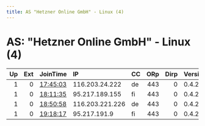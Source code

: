 ```yaml
---
title: AS "Hetzner Online GmbH" - Linux (4)
---
```


# AS: "Hetzner Online GmbH" - Linux (4)

|   Up |   Ext | JoinTime                                                                                            | IP              | CC   |   ORp |   Dirp | Version   | Contact   | Nickname   |   eFamMembers |
|-----:|------:|:----------------------------------------------------------------------------------------------------|:----------------|:-----|------:|-------:|:----------|:----------|:-----------|--------------:|
|    1 |     0 | [17:45:03](https://metrics.torproject.org/rs.html#details/98E793DE91D00D3BA38286D23A45133B24B799CF) | 116.203.24.222  | de   |   443 |      0 | 0.4.2.6   | None      | Unnamed    |             1 |
|    1 |     0 | [18:11:35](https://metrics.torproject.org/rs.html#details/E86458FF3614EDA3BB4DF675DC671C32474DD663) | 95.217.189.155  | fi   |   443 |      0 | 0.4.2.6   | None      | Unnamed    |             1 |
|    1 |     0 | [18:50:58](https://metrics.torproject.org/rs.html#details/FB1FD9615AD351D773AF13B16E530DD41C81B8F2) | 116.203.221.226 | de   |   443 |      0 | 0.4.2.6   | None      | Unnamed    |             1 |
|    1 |     0 | [19:18:17](https://metrics.torproject.org/rs.html#details/46DB63F7AA9CFCB55BB9C93DDC573C763977BA69) | 95.217.191.9    | fi   |   443 |      0 | 0.4.2.6   | None      | Unnamed    |             1 |
